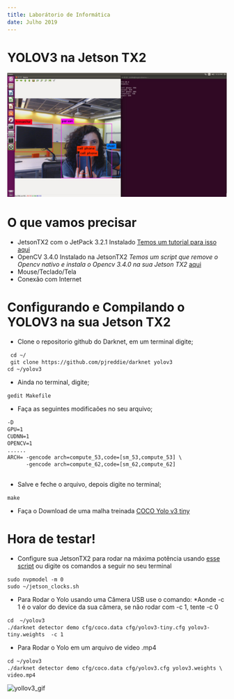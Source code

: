 ```yaml
---
title: Laborátorio de Informática
date: Julho 2019
---
```


#  YOLOV3 na Jetson TX2
![yollov3](img/yolov3.jpeg)


# O que vamos precisar

- JetsonTX2 com o JetPack 3.2.1 Instalado [Temos um tutorial para isso aqui](Tutorial_JetPack3.2.1_JetsonTX2.md)
- OpenCV 3.4.0 Instalado na JetsonTX2 *Temos um script que remove o Opencv nativo e instala o Opencv 3.4.0 na sua Jetson TX2* [aqui](https://github.com/Insper/404/blob/master/Jetson_TX2/instala_opencv3.4.0_JetsonTX2.sh)
- Mouse/Teclado/Tela
- Conexão com Internet

# Configurando e Compilando o YOLOV3 na sua Jetson TX2

-  Clone o repositorio github do Darknet, em um terminal digite; 

```
 cd ~/
 git clone https://github.com/pjreddie/darknet yolov3
cd ~/yolov3

```

- Ainda no terminal, digite;

```
gedit Makefile

```

- Faça as seguintes modificaões no seu arquivo;

```
-D
GPU=1
CUDNN=1
OPENCV=1
......
ARCH= -gencode arch=compute_53,code=[sm_53,compute_53] \
      -gencode arch=compute_62,code=[sm_62,compute_62]
      
```

- Salve e feche o arquivo, depois digite no terminal;

```
make

```

- Faça o Download de uma malha treinada [COCO Yolo v3 tiny](https://pjreddie.com/media/files/yolov3-tiny.weights)

# Hora de testar!

- Configure sua JetsonTX2 para rodar na máxima potência usando [esse script](https://github.com/Insper/404/blob/master/Jetson_TX2/max_performance.sh)
ou digite os comandos a seguir no seu terminal

```
sudo nvpmodel -m 0
sudo ~/jetson_clocks.sh

```

- Para Rodar o Yolo usando uma Câmera USB use o comando:
*Aonde -c 1 é o valor do device da sua câmera, se não rodar com -c 1, tente -c 0 

```
cd  ~/yolov3
./darknet detector demo cfg/coco.data cfg/yolov3-tiny.cfg yolov3-tiny.weights  -c 1

```

- Para Rodar o Yolo em um arquivo de video .mp4

```
cd ~/yolov3
./darknet detector demo cfg/coco.data cfg/yolov3.cfg yolov3.weights \ video.mp4

```

![yollov3_gif](img/yolov3.gif)

